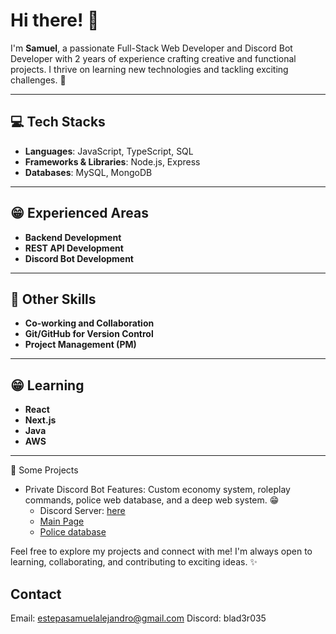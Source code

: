 # Hi there! 👋

I'm **Samuel**, a passionate Full-Stack Web Developer and Discord Bot Developer with 2 years of experience crafting creative and functional projects. I thrive on learning new technologies and tackling exciting challenges. 🚀

---

## :computer: Tech Stacks

- **Languages**: JavaScript, TypeScript, SQL
- **Frameworks & Libraries**: Node.js, Express
- **Databases**: MySQL, MongoDB

---

## :grin: Experienced Areas

- **Backend Development**
- **REST API Development**
- **Discord Bot Development**

---

## 🔨 Other Skills

- **Co-working and Collaboration**
- **Git/GitHub for Version Control**
- **Project Management (PM)**

---

## 😁 Learning

- **React**
- **Next.js**
- **Java**
- **AWS**

---

📲 Some Projects
* Private Discord Bot
  Features: Custom economy system, roleplay commands, police web database, and a deep web system. 😁
    * Discord Server: [here](https://discord.gg/cacolombiarp)
    * [Main Page](https://cacolombia.website)
    * [Police database](https://cacolombia.website/v1/login)

Feel free to explore my projects and connect with me! I'm always open to learning, collaborating, and contributing to exciting ideas. ✨

## Contact
Email: estepasamuelalejandro@gmail.com
Discord: blad3r035
